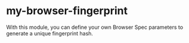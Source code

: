 # my-browser-fingerprint
With this module, you can define your own Browser Spec parameters to generate a unique fingerprint hash.
